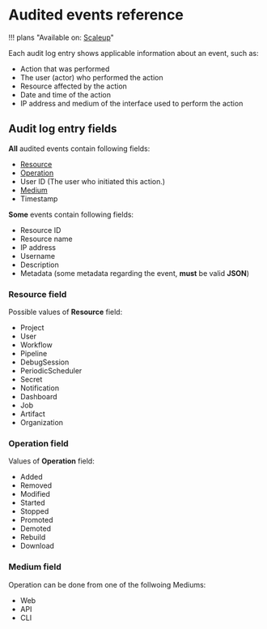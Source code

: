 # Audited events reference

!!! plans "Available on: <span class="plans-box">[Scaleup](/account-management/scaleup-plan/)</span>"

Each audit log entry shows applicable information about an event, such as:

- Action that was performed
- The user (actor) who performed the action
- Resource affected by the action
- Date and time of the action
- IP address and medium of the interface used to perform the action

## Audit log entry fields
**All** audited events contain following fields:

- [Resource](#resource-field)
- [Operation](#operation-field)
- User ID (The user who initiated this action.)
- [Medium](#medium-field)
- Timestamp

**Some** events contain following fields:

- Resource ID
- Resource name
- IP address
- Username
- Description
- Metadata (some metadata regarding the event, **must** be valid **JSON**)

### Resource field
Possible values of **Resource** field:

- Project
- User
- Workflow
- Pipeline
- DebugSession
- PeriodicScheduler
- Secret
- Notification
- Dashboard
- Job
- Artifact
- Organization

### Operation field
Values of **Operation** field:

- Added
- Removed
- Modified
- Started
- Stopped
- Promoted
- Demoted
- Rebuild
- Download

### Medium field
Operation can be done from one of the follwoing Mediums:

- Web
- API
- CLI
